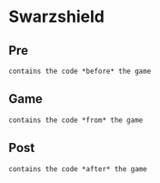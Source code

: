 # Swarzshield
## Pre
	contains the code *before* the game 
## Game
	contains the code *from* the game
## Post
	contains the code *after* the game
